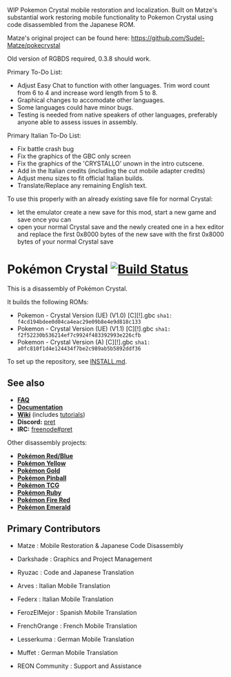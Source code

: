 WIP Pokemon Crystal mobile restoration and localization. Built on Matze's substantial work 
restoring mobile functionality to Pokemon Crystal using code disassembled from the Japanese ROM.

Matze's original project can be found here: https://github.com/Sudel-Matze/pokecrystal

Old version of RGBDS required, 0.3.8 should work.

Primary To-Do List:
- Adjust Easy Chat to function with other languages. Trim word count from 6 to 4 and increase word length from 5 to 8.
- Graphical changes to accomodate other languages.
- Some languages could have minor bugs.
- Testing is needed from native speakers of other languages, preferably anyone able to assess issues in assembly.

Primary Italian To-Do List:
- Fix battle crash bug
- Fix the graphics of the GBC only screen
- Fix the graphics of the 'CRYSTALLO' unown in the intro cutscene.
- Add in the Italian credits (including the cut mobile adapter credits)
- Adjust menu sizes to fit official Italian builds.
- Translate/Replace any remaining English text.

To use this properly with an already existing save file for normal Crystal:
- let the emulator create a new save for this mod, start a new game and save once you can
- open your normal Crystal save and the newly created one in a hex editor and replace the first 0x8000 bytes of the new save with the first 0x8000 bytes of your normal Crystal save

# Pokémon Crystal [![Build Status][travis-badge]][travis]

This is a disassembly of Pokémon Crystal.

It builds the following ROMs:

- Pokemon - Crystal Version (UE) (V1.0) [C][!].gbc `sha1: f4cd194bdee0d04ca4eac29e09b8e4e9d818c133`
- Pokemon - Crystal Version (UE) (V1.1) [C][!].gbc `sha1: f2f52230b536214ef7c9924f483392993e226cfb`
- Pokemon - Crystal Version (A) [C][!].gbc `sha1: a0fc810f1d4e124434f7be2c989ab5b5892ddf36`

To set up the repository, see [INSTALL.md](INSTALL.md).

## See also

- [**FAQ**](FAQ.md)
- [**Documentation**][docs]
- [**Wiki**][wiki] (includes [tutorials][tutorials])
- **Discord:** [pret][discord]
- **IRC:** [freenode#pret][irc]

Other disassembly projects:

- [**Pokémon Red/Blue**][pokered]
- [**Pokémon Yellow**][pokeyellow]
- [**Pokémon Gold**][pokegold]
- [**Pokémon Pinball**][pokepinball]
- [**Pokémon TCG**][poketcg]
- [**Pokémon Ruby**][pokeruby]
- [**Pokémon Fire Red**][pokefirered]
- [**Pokémon Emerald**][pokeemerald]

[pokered]: https://github.com/pret/pokered
[pokeyellow]: https://github.com/pret/pokeyellow
[pokegold]: https://github.com/pret/pokegold
[pokepinball]: https://github.com/pret/pokepinball
[poketcg]: https://github.com/pret/poketcg
[pokeruby]: https://github.com/pret/pokeruby
[pokefirered]: https://github.com/pret/pokefirered
[pokeemerald]: https://github.com/pret/pokeemerald
[docs]: https://pret.github.io/pokecrystal/
[wiki]: https://github.com/pret/pokecrystal/wiki
[tutorials]: https://github.com/pret/pokecrystal/wiki/Tutorials
[discord]: https://discord.gg/6EuWgX9
[irc]: https://kiwiirc.com/client/irc.freenode.net/?#pret
[travis]: https://travis-ci.org/pret/pokecrystal
[travis-badge]: https://travis-ci.org/pret/pokecrystal.svg?branch=master

## Primary Contributors

- Matze          : Mobile Restoration & Japanese Code Disassembly

- Darkshade      : Graphics and Project Management
- Ryuzac         : Code and Japanese Translation

- Arves          : Italian Mobile Translation
- Federx         : Italian Mobile Translation
- FerozElMejor   : Spanish Mobile Translation
- FrenchOrange   : French Mobile Translation
- Lesserkuma     : German Mobile Translation
- Muffet         : German Mobile Translation

- REON Community : Support and Assistance
